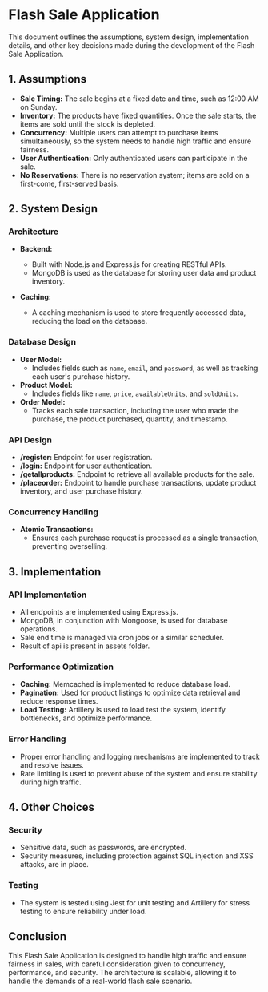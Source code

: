 # Flash Sale Application

This document outlines the assumptions, system design, implementation details, and other key decisions made during the development of the Flash Sale Application.

## 1. Assumptions

- **Sale Timing:** The sale begins at a fixed date and time, such as 12:00 AM on Sunday.
- **Inventory:** The products have fixed quantities. Once the sale starts, the items are sold until the stock is depleted.
- **Concurrency:** Multiple users can attempt to purchase items simultaneously, so the system needs to handle high traffic and ensure fairness.
- **User Authentication:** Only authenticated users can participate in the sale.
- **No Reservations:** There is no reservation system; items are sold on a first-come, first-served basis.

## 2. System Design

### Architecture
- **Backend:** 
  - Built with Node.js and Express.js for creating RESTful APIs.
  - MongoDB is used as the database for storing user data and product inventory.

- **Caching:** 
  - A caching mechanism is used to store frequently accessed data, reducing the load on the database.

### Database Design
- **User Model:** 
  - Includes fields such as `name`, `email`, and `password`, as well as tracking each user's purchase history.
- **Product Model:** 
  - Includes fields like `name`, `price`, `availableUnits`, and `soldUnits`.
- **Order Model:** 
  - Tracks each sale transaction, including the user who made the purchase, the product purchased, quantity, and timestamp.

### API Design
- **/register:** Endpoint for user registration.
- **/login:** Endpoint for user authentication.
- **/getallproducts:** Endpoint to retrieve all available products for the sale.
- **/placeorder:** Endpoint to handle purchase transactions, update product inventory, and user purchase history.

### Concurrency Handling
- **Atomic Transactions:** 
  - Ensures each purchase request is processed as a single transaction, preventing overselling.


## 3. Implementation

### API Implementation
- All endpoints are implemented using Express.js.
- MongoDB, in conjunction with Mongoose, is used for database operations.
- Sale end time is  managed via cron jobs or a similar scheduler.
- Result of api is present in assets folder.

### Performance Optimization
- **Caching:** Memcached is implemented to reduce database load.
- **Pagination:** Used for product listings to optimize data retrieval and reduce response times.
- **Load Testing:** Artillery is used to load test the system, identify bottlenecks, and optimize performance.

### Error Handling
- Proper error handling and logging mechanisms are implemented to track and resolve issues.
- Rate limiting is used to prevent abuse of the system and ensure stability during high traffic.

## 4. Other Choices


### Security
- Sensitive data, such as passwords, are encrypted.
- Security measures, including protection against SQL injection and XSS attacks, are in place.

### Testing
- The system is tested using Jest for unit testing and Artillery for stress testing to ensure reliability under load.

## Conclusion

This Flash Sale Application is designed to handle high traffic and ensure fairness in sales, with careful consideration given to concurrency, performance, and security. The architecture is scalable, allowing it to handle the demands of a real-world flash sale scenario.